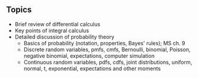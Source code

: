 ## Topics
* Brief review of differential calculus
* Key points of integral calculus
* Detailed discussion of probability theory
  * Basics of probability (notation, properties, Bayes' rules); MS ch. 9
  * Discrete random variables, pmfs, cmfs, Bernoulli, binomial, Poisson, negative binomial, expectations, computer simulation
  * Continuous random variables, pdfs, cdfs, joint distributions, uniform, normal, t, exponential, expectations and other moments